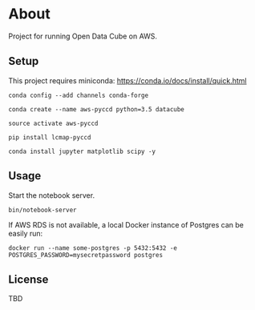 # About

Project for running Open Data Cube on AWS.

## Setup

This project requires miniconda: https://conda.io/docs/install/quick.html 

```
conda config --add channels conda-forge

conda create --name aws-pyccd python=3.5 datacube

source activate aws-pyccd

pip install lcmap-pyccd

conda install jupyter matplotlib scipy -y
```

## Usage

Start the notebook server.

```
bin/notebook-server
```

If AWS RDS is not available, a local Docker instance of Postgres can be easily run: 

```docker run --name some-postgres -p 5432:5432 -e POSTGRES_PASSWORD=mysecretpassword postgres```

## License

TBD
